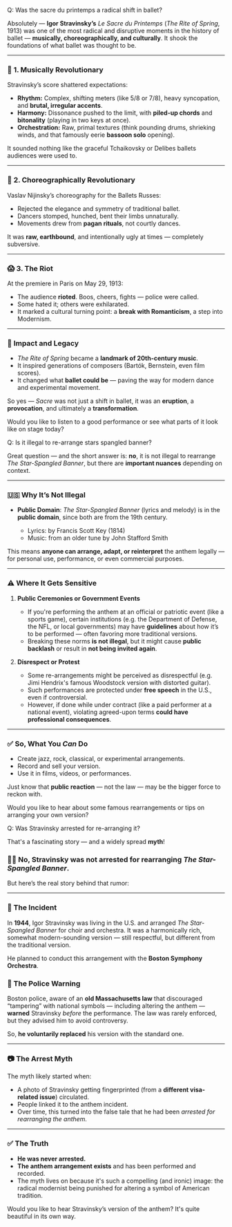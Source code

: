 Q: Was the sacre du printemps a radical shift in ballet?

Absolutely — **Igor Stravinsky’s** *Le Sacre du Printemps* (*The Rite of Spring*, 1913) was one of the most radical and disruptive moments in the history of ballet — **musically, choreographically, and culturally**. It shook the foundations of what ballet was thought to be.

---

### 🎵 **1. Musically Revolutionary**

Stravinsky’s score shattered expectations:

* **Rhythm:** Complex, shifting meters (like 5/8 or 7/8), heavy syncopation, and **brutal, irregular accents**.
* **Harmony:** Dissonance pushed to the limit, with **piled-up chords** and **bitonality** (playing in two keys at once).
* **Orchestration:** Raw, primal textures (think pounding drums, shrieking winds, and that famously eerie **bassoon solo** opening).

It sounded nothing like the graceful Tchaikovsky or Delibes ballets audiences were used to.

---

### 💃 **2. Choreographically Revolutionary**

Vaslav Nijinsky’s choreography for the Ballets Russes:

* Rejected the elegance and symmetry of traditional ballet.
* Dancers stomped, hunched, bent their limbs unnaturally.
* Movements drew from **pagan rituals**, not courtly dances.

It was **raw, earthbound**, and intentionally ugly at times — completely subversive.

---

### 😱 **3. The Riot**

At the premiere in Paris on May 29, 1913:

* The audience **rioted**. Boos, cheers, fights — police were called.
* Some hated it; others were exhilarated.
* It marked a cultural turning point: a **break with Romanticism**, a step into Modernism.

---

### 📍 **Impact and Legacy**

* *The Rite of Spring* became a **landmark of 20th-century music**.
* It inspired generations of composers (Bartók, Bernstein, even film scores).
* It changed what **ballet could be** — paving the way for modern dance and experimental movement.

So yes — *Sacre* was not just a shift in ballet, it was an **eruption**, a **provocation**, and ultimately a **transformation**.

Would you like to listen to a good performance or see what parts of it look like on stage today?


Q: Is it illegal to re-arrange stars spangled banner?

Great question — and the short answer is: **no**, it is not illegal to rearrange *The Star-Spangled Banner*, but there are **important nuances** depending on context.

---

### 🇺🇸 **Why It’s Not Illegal**

* **Public Domain**: *The Star-Spangled Banner* (lyrics and melody) is in the **public domain**, since both are from the 19th century.

  * Lyrics: by Francis Scott Key (1814)
  * Music: from an older tune by John Stafford Smith

This means **anyone can arrange, adapt, or reinterpret** the anthem legally — for personal use, performance, or even commercial purposes.

---

### ⚠️ **Where It Gets Sensitive**

1. **Public Ceremonies or Government Events**

   * If you're performing the anthem at an official or patriotic event (like a sports game), certain institutions (e.g. the Department of Defense, the NFL, or local governments) may have **guidelines** about how it’s to be performed — often favoring more traditional versions.
   * Breaking these norms **is not illegal**, but it might cause **public backlash** or result in **not being invited again**.

2. **Disrespect or Protest**

   * Some re-arrangements might be perceived as disrespectful (e.g. Jimi Hendrix's famous Woodstock version with distorted guitar).
   * Such performances are protected under **free speech** in the U.S., even if controversial.
   * However, if done while under contract (like a paid performer at a national event), violating agreed-upon terms **could have professional consequences**.

---

### ✅ **So, What You *Can* Do**

* Create jazz, rock, classical, or experimental arrangements.
* Record and sell your version.
* Use it in films, videos, or performances.

Just know that **public reaction** — not the law — may be the bigger force to reckon with.

Would you like to hear about some famous rearrangements or tips on arranging your own version?


Q: Was Stravinsky arrested for re-arranging it?

That's a fascinating story — and a widely spread **myth**!

### 🕵️‍♂️ **No, Stravinsky was not arrested** for rearranging *The Star-Spangled Banner*.

But here’s the real story behind that rumor:

---

### 🎼 The Incident

In **1944**, Igor Stravinsky was living in the U.S. and arranged *The Star-Spangled Banner* for choir and orchestra. It was a harmonically rich, somewhat modern-sounding version — still respectful, but different from the traditional version.

He planned to conduct this arrangement with the **Boston Symphony Orchestra**.

### 👮 The Police Warning

Boston police, aware of an **old Massachusetts law** that discouraged “tampering” with national symbols — including altering the anthem — **warned** Stravinsky *before* the performance. The law was rarely enforced, but they advised him to avoid controversy.

So, **he voluntarily replaced** his version with the standard one.

---

### 📷 The Arrest Myth

The myth likely started when:

* A photo of Stravinsky getting fingerprinted (from a **different visa-related issue**) circulated.
* People linked it to the anthem incident.
* Over time, this turned into the false tale that he had been *arrested for rearranging the anthem.*

---

### ✅ The Truth

* **He was never arrested.**
* **The anthem arrangement exists** and has been performed and recorded.
* The myth lives on because it's such a compelling (and ironic) image: the radical modernist being punished for altering a symbol of American tradition.

Would you like to hear Stravinsky’s version of the anthem? It's quite beautiful in its own way.

